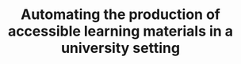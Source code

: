 ---
###############
# DO NOT EDIT
layout: proposal
###############

###############
# TO EDIT
# pub title
title: "Automating the production of accessible learning materials in a university setting"

# publication image
image:
 name: accessible_learning.jpg
 alt-text: "4 people in a row, using a laptop inside a library" # provide a short description for the image #a11y

# short description of the publication
motivation: "In a university setting, the accessibility of learning materials is crucial to ensure that all students, including those with disabilities, have equal access to education. However, the process of creating accessible learning materials can be time-consuming and resource-intensive for educators and support staff. There is a pressing need to automate and streamline the production of accessible learning materials, leveraging technology to improve efficiency, consistency, and inclusivity.
By automating the production of accessible learning materials, universities can significantly enhance the educational experience for students with disabilities. Automated processes can generate alternative formats, such as accessible PDFs, audio transcripts, and tactile graphics, from the original content, reducing the manual effort required from instructors. Moreover, automation can help ensure adherence to accessibility standards and guidelines, such as WCAG 2.1, by incorporating accessibility checks and remediation techniques into the production workflow.
The automation of accessible learning materials also benefits instructors and universities by freeing up valuable time and resources. Educators can focus more on designing engaging and interactive learning experiences while relying on automated tools to handle the accessibility aspects. Furthermore, universities can demonstrate their commitment to inclusivity and accessibility by implementing automated systems that facilitate the prompt and consistent delivery of accessible materials to all students.
By exploring the automation of accessible learning materials in a university setting, we aim to improve the accessibility of educational resources, reduce the burden on instructors, and enhance the educational experience for students with disabilities. This research will contribute to the development of efficient and scalable solutions that promote inclusivity, equality, and academic success for all learners.
This work will be conducted in collaboration with GAPsi - Gabinete de Apoio Psicológico da FCUL."

work: "During the thesis, you will focus on automating the production of accessible learning materials in a university setting. You will conduct a comprehensive analysis of existing manual processes for creating accessible materials, identifying bottlenecks and challenges. Based on the analysis, you will design and develop automated workflows and tools that generate accessible formats, such as accessible PDFs or audio transcripts. You will integrate accessibility checks and remediation techniques into the automation process, ensuring compliance with accessibility standards. You will conduct user testing and gather feedback to refine the automation system and evaluate its effectiveness. The final outcome will be an automated solution that streamlines the production of accessible learning materials, benefiting both students with disabilities and educators."

# people associated with the publication
people:
 - cad
 - lsp


###
---